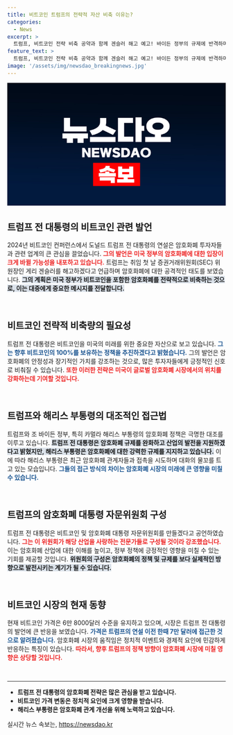 ```yaml
---
title: 비트코인 트럼프의 전략적 자산 비축 이유는?
categories:
  - News
excerpt: >
  트럼프, 비트코인 전략 비축 공약과 함께 겐슬러 해고 예고! 바이든 정부의 규제에 반격하며 암호화폐 업계와의 관계 회복 시도까지… 그 배경은?
feature_text: >
  트럼프, 비트코인 전략 비축 공약과 함께 겐슬러 해고 예고! 바이든 정부의 규제에 반격하며 암호화폐 업계와의 관계 회복 시도까지… 그 배경은?
image: '/assets/img/newsdao_breakingnews.jpg'
---
```


<p><img src="/assets/img/newsdao_breakingnews.jpg" alt="flaretime 속보" /></p>

<h2 data-ke-size="size26">트럼프 전 대통령의 비트코인 관련 발언</h2>

<p data-ke-size="size16">2024년 비트코인 컨퍼런스에서 도널드 트럼프 전 대통령의 연설은 암호화폐 투자자들과 관련 업계의 큰 관심을 끌었습니다. <b><span style="color: #ee2323;">그의 발언은 미국 정부의 암호화폐에 대한 입장이 크게 바뀔 가능성을 내포하고 있습니다.</span></b> 트럼프는 취임 첫 날 증권거래위원회(SEC) 위원장인 게리 겐슬러를 해고하겠다고 언급하며 암호화폐에 대한 공격적인 태도를 보였습니다. <b><span style="background-color: #21538527;">그의 계획은 미국 정부가 비트코인을 포함한 암호화폐를 전략적으로 비축하는 것으로, 이는 대중에게 중요한 메시지를 전달합니다.</span></b></p>

<p data-ke-size="size16">&nbsp;</p>

<h2 data-ke-size="size26">비트코인 전략적 비축량의 필요성</h2>

<p data-ke-size="size16">트럼프 전 대통령은 비트코인을 미국의 미래를 위한 중요한 자산으로 보고 있습니다. <b><span style="color: #1a5490;">그는 향후 비트코인의 100%를 보유하는 정책을 추진하겠다고 밝혔습니다.</span></b> 그의 발언은 암호화폐의 안정성과 장기적인 가치를 강조하는 것으로, 많은 투자자들에게 긍정적인 신호로 비춰질 수 있습니다. <b><span style="color: #ee2323;">또한 이러한 전략은 미국이 글로벌 암호화폐 시장에서의 위치를 강화하는데 기여할 것입니다.</span></b></p>

<p data-ke-size="size16">&nbsp;</p>

<h2 data-ke-size="size26">트럼프와 해리스 부통령의 대조적인 접근법</h2>

<p data-ke-size="size16">트럼프와 조 바이든 정부, 특히 카멀라 해리스 부통령의 암호화폐 정책은 극명한 대조를 이루고 있습니다. <b><span style="background-color: #21538527;">트럼프 전 대통령은 암호화폐 규제를 완화하고 산업의 발전을 지원하겠다고 밝혔지만, 해리스 부통령은 암호화폐에 대한 강력한 규제를 지지하고 있습니다.</span></b> 이에 따라 해리스 부통령은 최근 암호화폐 관계자들과 접촉을 시도하며 대화의 물꼬를 트고 있는 모습입니다. <b><span style="color: #1a5490;">그들의 접근 방식의 차이는 암호화폐 시장의 미래에 큰 영향을 미칠 수 있습니다.</span></b></p>

<p data-ke-size="size16">&nbsp;</p>

<h2 data-ke-size="size26">트럼프의 암호화폐 대통령 자문위원회 구성</h2>

<p data-ke-size="size16">트럼프 전 대통령은 비트코인 및 암호화폐 대통령 자문위원회를 만들겠다고 공언하였습니다. <b><span style="color: #ee2323;">그는 이 위원회가 해당 산업을 사랑하는 전문가들로 구성될 것이라 강조했습니다.</span></b> 이는 암호화폐 산업에 대한 이해를 높이고, 정부 정책에 긍정적인 영향을 미칠 수 있는 기회를 제공할 것입니다. <b><span style="background-color: #21538527;">위원회의 구성은 암호화폐의 정책 및 규제를 보다 실제적인 방향으로 발전시키는 계기가 될 수 있습니다.</span></b></p>

<p data-ke-size="size16">&nbsp;</p>

<h2 data-ke-size="size26">비트코인 시장의 현재 동향</h2>

<p data-ke-size="size16">현재 비트코인 가격은 6만 8000달러 수준을 유지하고 있으며, 시장은 트럼프 전 대통령의 발언에 큰 반응을 보였습니다. <b><span style="color: #1a5490;">가격은 트럼프의 연설 이전 한때 7만 달러에 접근한 것으로 알려졌습니다.</span></b> 암호화폐 시장의 움직임은 정치적 이벤트와 경제적 요인에 민감하게 반응하는 특징이 있습니다. <b><span style="color: #ee2323;">따라서, 향후 트럼프의 정책 방향이 암호화폐 시장에 미칠 영향은 상당할 것입니다.</span></b></p>

<p data-ke-size="size16">&nbsp;</p>

<hr>

<ul>
  <li><b>트럼프 전 대통령의 암호화폐 전략은 많은 관심을 받고 있습니다.</b></li>
  <li><b>비트코인 가격 변동은 정치적 요인에 크게 영향을 받습니다.</b></li>
  <li><b>해리스 부통령은 암호화폐 관계 개선을 위해 노력하고 있습니다.</b></li>
</ul>

<p data-ke-size="size16"></p>
실시간 뉴스 속보는, <a href="https://newsdao.kr" rel="dofollow">https://newsdao.kr</a>


